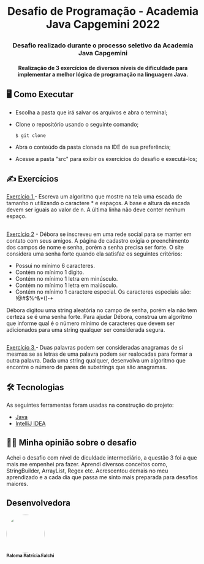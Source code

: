 # <p align="center"> Desafio de Programação - Academia Java Capgemini 2022 </p>

<p> 
  <img src="https://capgemini.proway.com.br/assets/img/logo-capgemini.png" align="right" alt=""/> </p>
    <h3><p align="center"> Desafio realizado durante o processo seletivo da Academia Java Capgemini </p></h3>
    <h4><p align="center"> Realização de 3 exercícios de diversos níveis de dificuldade para implementar a melhor lógica de programação na linguagem Java.</p></h4>


## 🖥️ Como Executar
    
- Escolha a pasta que irá salvar os arquivos e abra o terminal;
- Clone o repositório usando o seguinte comando;

      $ git clone 
      
- Abra o conteúdo da pasta clonada na IDE de sua preferência;
- Acesse a pasta "src" para exibir os exercícios do desafio e executá-los;
 
## ✍️ Exercícios

<a href="https://github.com/palomapfalchi/desafio-programacao/blob/master/src/Ex1.java">Exercício 1 </a>- Escreva um algoritmo que mostre na tela uma escada de tamanho n utilizando o caractere * e espaços. A base e altura da escada devem ser iguais ao valor de n. A última linha não deve conter nenhum espaço.
##
<a href="https://github.com/palomapfalchi/desafio-programacao/blob/master/src/Ex2.java">Exercício 2</a> - Débora se inscreveu em uma rede social para se manter em contato com seus amigos. A página de cadastro exigia o preenchimento dos campos de nome e senha, porém a senha precisa ser forte. O site considera uma senha forte quando ela satisfaz os seguintes critérios:

- Possui no mínimo 6 caracteres.
- Contém no mínimo 1 digito.
- Contém no mínimo 1 letra em minúsculo.
- Contém no mínimo 1 letra em maiúsculo.
- Contém no mínimo 1 caractere especial. Os caracteres especiais são: !@#$%^&*()-+

Débora digitou uma string aleatória no campo de senha, porém ela não tem certeza se é uma senha forte. Para ajudar Débora, construa um algoritmo que informe qual é o número mínimo de caracteres que devem ser adicionados para uma string qualquer ser considerada segura.
##

<a href="https://github.com/palomapfalchi/desafio-programacao/blob/master/src/Ex3.java">Exercício 3 </a> - Duas palavras podem ser consideradas anagramas de si mesmas se as letras de uma palavra podem ser realocadas para formar a outra palavra. Dada uma string qualquer, desenvolva um algoritmo que encontre o número de pares de substrings que são anagramas.

## 🛠 Tecnologias

As seguintes ferramentas foram usadas na construção do projeto:

- <a href="https://www.java.com/pt-BR/">Java</a>
- <a href="https://www.jetbrains.com/pt-br/idea">IntelliJ IDEA</a>

## 🙋‍♀️ Minha opinião sobre o desafio
Achei o desafio com nível de diculdade intermediário, a questão 3 foi a que mais me empenhei pra fazer. 
Aprendi diversos conceitos como, StringBuilder, ArrayList, Regex etc.
Acrescentou demais no meu aprendizado e a cada dia que passa me sinto mais preparada para desafios maiores.

## Desenvolvedora
<a href="https://github.com/palomapfalchi"><img style="border-radius: 50%;" src="https://avatars.githubusercontent.com/u/85750919?v=4" width="100px;" alt=""/><br /><sub><b>Paloma Patrícia Falchi</b></sub></a><br /></a>



